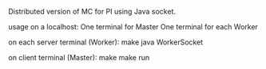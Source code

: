 Distributed version of MC for PI using Java socket.

usage on a localhost:
One terminal for Master
One terminal for each Worker

on each server terminal (Worker):
make
java WorkerSocket <port>

on client terminal (Master):
make
make run